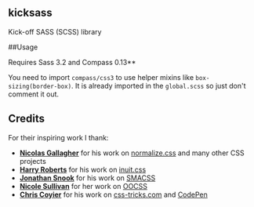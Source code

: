 ## kicksass

Kick-off SASS (SCSS) library

##Usage

Requires Sass 3.2 and Compass 0.13**

You need to import `compass/css3` to use helper mixins like `box-sizing(border-box)`. It is already imported in the `global.scss` so just don't comment it out.

## Credits

For their inspiring work I thank:

* **[Nicolas Gallagher](https://twitter.com/necolas)** for his work on [normalize.css](http://necolas.github.io/normalize.css) and many other CSS projects
* **[Harry Roberts](https://twitter.com/csswizardry)** for his work on [inuit.css](http://inuitcss.com)
* **[Jonathan Snook](https://twitter.com/snookca)** for his work on [SMACSS](http://smacss.com)
* **[Nicole Sullivan](https://twitter.com/stubbornella)** for her work on [OOCSS](http://oocss.org)
* **[Chris Coyier](https://twitter.com/chriscoyier)** for his work on [css-tricks.com](http://css-tricks.com) and [CodePen](http://codepen.io)


